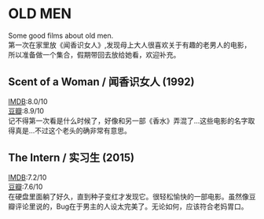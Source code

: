 # OLD MEN

Some good films about old men.</br>
第一次在家里放《闻香识女人》,发现母上大人很喜欢关于有趣的老男人的电影，所以准备做一个集合，假期带回去放给她看，欢迎补充。

## Scent of a Woman / 闻香识女人 (1992)
[IMDB](http://www.imdb.com/title/tt0105323/):8.0/10 </br>
[豆瓣](http://movie.douban.com/subject/1298624/):8.9/10 </br>
记不得第一次看是什么时候了，好像和另一部《香水》弄混了...这些电影的名字取得真是...不过这个老头的确非常有意思。

## The Intern / 实习生 (2015) 
[IMDB](http://www.imdb.com/title/tt2361509/):7.2/10 </br>
[豆瓣](http://movie.douban.com/subject/10594965/):7.6/10 </br>
在硬盘里面躺了好久，直到种子变红才发现它。很轻松愉快的一部电影。虽然像豆瓣评论里说的，Bug在于男主的人设太完美了。无论如何，应该符合老妈胃口。
